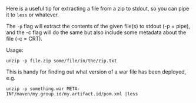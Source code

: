 Here is a useful tip for extracting a file from a zip to stdout, so you can pipe it to `less` or whatever.

The `-p` flag will extract the contents of the given file(s) to stdout (-p = pipe), and the -c flag will do the same but also include some metadata about the file (-c = CRT).

Usage:

    unzip -p file.zip some/file/in/the/zip.txt

This is handy for finding out what version of a war file has been deployed, e.g.

    unzip -p something.war META-INF/maven/my.group.id/my.artifact.id/pom.xml |less
